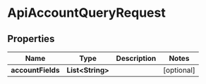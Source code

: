 

# ApiAccountQueryRequest


## Properties

Name | Type | Description | Notes
------------ | ------------- | ------------- | -------------
**accountFields** | **List&lt;String&gt;** |  |  [optional]



